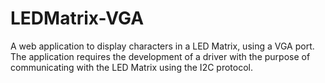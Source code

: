 # LEDMatrix-VGA
A web application to display characters in a LED Matrix, using a VGA port. The application requires the development of a driver with the purpose of communicating with the LED Matrix using the I2C protocol.
